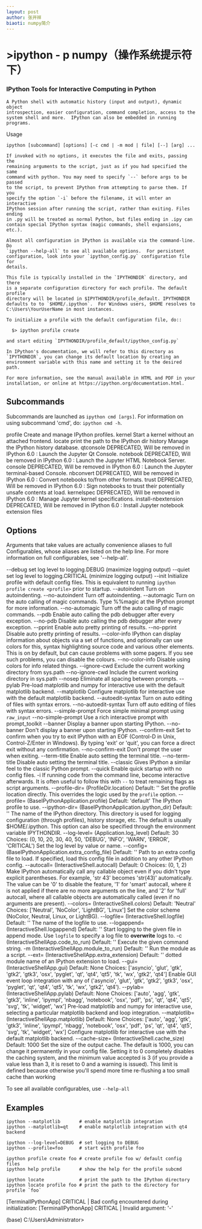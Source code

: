 ```yaml
---
layout: post
author: 张开祥
biaoti: numpy简介
---
```


# >ipython - p numpy（操作系统提示符下）

###  IPython Tools for Interactive Computing in Python

    A Python shell with automatic history (input and output), dynamic object
    introspection, easier configuration, command completion, access to the
    system shell and more.  IPython can also be embedded in running programs.

Usage

    ipython [subcommand] [options] [-c cmd | -m mod | file] [--] [arg] ...
    
    If invoked with no options, it executes the file and exits, passing the
    remaining arguments to the script, just as if you had specified the same
    command with python. You may need to specify `--` before args to be passed
    to the script, to prevent IPython from attempting to parse them. If you
    specify the option `-i` before the filename, it will enter an interactive
    IPython session after running the script, rather than exiting. Files ending
    in .py will be treated as normal Python, but files ending in .ipy can
    contain special IPython syntax (magic commands, shell expansions, etc.).
    
    Almost all configuration in IPython is available via the command-line. Do
    `ipython --help-all` to see all available options.  For persistent
    configuration, look into your `ipython_config.py` configuration file for
    details.
    
    This file is typically installed in the `IPYTHONDIR` directory, and there
    is a separate configuration directory for each profile. The default profile
    directory will be located in $IPYTHONDIR/profile_default. IPYTHONDIR
    defaults to to `$HOME/.ipython`.  For Windows users, $HOME resolves to
    C:\Users\YourUserName in most instances.
    
    To initialize a profile with the default configuration file, do::
    
      $> ipython profile create
    
    and start editing `IPYTHONDIR/profile_default/ipython_config.py`
    
    In IPython's documentation, we will refer to this directory as
    `IPYTHONDIR`, you can change its default location by creating an
    environment variable with this name and setting it to the desired path.
    
    For more information, see the manual available in HTML and PDF in your
    installation, or online at https://ipython.org/documentation.html.

Subcommands
-----------

Subcommands are launched as `ipython cmd [args]`. For information on using
subcommand 'cmd', do: `ipython cmd -h`.

profile
    Create and manage IPython profiles.
kernel
    Start a kernel without an attached frontend.
locate
    print the path to the IPython dir
history
    Manage the IPython history database.
qtconsole
    DEPRECATED, Will be removed in IPython 6.0 : Launch the Jupyter Qt Console.
notebook
    DEPRECATED, Will be removed in IPython 6.0 : Launch the Jupyter HTML Notebook Server.
console
    DEPRECATED, Will be removed in IPython 6.0 : Launch the Jupyter terminal-based Console.
nbconvert
    DEPRECATED, Will be removed in IPython 6.0 : Convert notebooks to/from other formats.
trust
    DEPRECATED, Will be removed in IPython 6.0 : Sign notebooks to trust their potentially unsafe contents at load.
kernelspec
    DEPRECATED, Will be removed in IPython 6.0 : Manage Jupyter kernel specifications.
install-nbextension
    DEPRECATED, Will be removed in IPython 6.0 : Install Jupyter notebook extension files

Options
-------

Arguments that take values are actually convenience aliases to full
Configurables, whose aliases are listed on the help line. For more information
on full configurables, see '--help-all'.

--debug
    set log level to logging.DEBUG (maximize logging output)
--quiet
    set log level to logging.CRITICAL (minimize logging output)
--init
    Initialize profile with default config files.  This is equivalent
    to running `ipython profile create <profile>` prior to startup.
--autoindent
    Turn on autoindenting.
--no-autoindent
    Turn off autoindenting.
--automagic
    Turn on the auto calling of magic commands. Type %%magic at the
    IPython  prompt  for  more information.
--no-automagic
    Turn off the auto calling of magic commands.
--pdb
    Enable auto calling the pdb debugger after every exception.
--no-pdb
    Disable auto calling the pdb debugger after every exception.
--pprint
    Enable auto pretty printing of results.
--no-pprint
    Disable auto pretty printing of results.
--color-info
    IPython can display information about objects via a set of functions,
    and optionally can use colors for this, syntax highlighting
    source code and various other elements. This is on by default, but can cause
    problems with some pagers. If you see such problems, you can disable the
    colours.
--no-color-info
    Disable using colors for info related things.
--ignore-cwd
    Exclude the current working directory from sys.path
--no-ignore-cwd
    Include the current working directory in sys.path
--nosep
    Eliminate all spacing between prompts.
--pylab
    Pre-load matplotlib and numpy for interactive use with
    the default matplotlib backend.
--matplotlib
    Configure matplotlib for interactive use with
    the default matplotlib backend.
--autoedit-syntax
    Turn on auto editing of files with syntax errors.
--no-autoedit-syntax
    Turn off auto editing of files with syntax errors.
--simple-prompt
    Force simple minimal prompt using `raw_input`
--no-simple-prompt
    Use a rich interactive prompt with prompt_toolkit
--banner
    Display a banner upon starting IPython.
--no-banner
    Don't display a banner upon starting IPython.
--confirm-exit
    Set to confirm when you try to exit IPython with an EOF (Control-D
    in Unix, Control-Z/Enter in Windows). By typing 'exit' or 'quit',
    you can force a direct exit without any confirmation.
--no-confirm-exit
    Don't prompt the user when exiting.
--term-title
    Enable auto setting the terminal title.
--no-term-title
    Disable auto setting the terminal title.
--classic
    Gives IPython a similar feel to the classic Python prompt.
--quick
    Enable quick startup with no config files.
-i
    If running code from the command line, become interactive afterwards.
    It is often useful to follow this with `--` to treat remaining flags as
    script arguments.
--profile-dir=<Unicode> (ProfileDir.location)
    Default: ''
    Set the profile location directly. This overrides the logic used by the
    `profile` option.
--profile=<Unicode> (BaseIPythonApplication.profile)
    Default: 'default'
    The IPython profile to use.
--ipython-dir=<Unicode> (BaseIPythonApplication.ipython_dir)
    Default: ''
    The name of the IPython directory. This directory is used for logging
    configuration (through profiles), history storage, etc. The default is
    usually $HOME/.ipython. This option can also be specified through the
    environment variable IPYTHONDIR.
--log-level=<Enum> (Application.log_level)
    Default: 30
    Choices: (0, 10, 20, 30, 40, 50, 'DEBUG', 'INFO', 'WARN', 'ERROR', 'CRITICAL')
    Set the log level by value or name.
--config=<Unicode> (BaseIPythonApplication.extra_config_file)
    Default: ''
    Path to an extra config file to load.
    If specified, load this config file in addition to any other IPython config.
--autocall=<Enum> (InteractiveShell.autocall)
    Default: 0
    Choices: (0, 1, 2)
    Make IPython automatically call any callable object even if you didn't type
    explicit parentheses. For example, 'str 43' becomes 'str(43)' automatically.
    The value can be '0' to disable the feature, '1' for 'smart' autocall, where
    it is not applied if there are no more arguments on the line, and '2' for
    'full' autocall, where all callable objects are automatically called (even
    if no arguments are present).
--colors=<CaselessStrEnum> (InteractiveShell.colors)
    Default: 'Neutral'
    Choices: ['Neutral', 'NoColor', 'LightBG', 'Linux']
    Set the color scheme (NoColor, Neutral, Linux, or LightBG).
--logfile=<Unicode> (InteractiveShell.logfile)
    Default: ''
    The name of the logfile to use.
--logappend=<Unicode> (InteractiveShell.logappend)
    Default: ''
    Start logging to the given file in append mode. Use `logfile` to specify a
    log file to **overwrite** logs to.
-c <Unicode> (InteractiveShellApp.code_to_run)
    Default: ''
    Execute the given command string.
-m <Unicode> (InteractiveShellApp.module_to_run)
    Default: ''
    Run the module as a script.
--ext=<Unicode> (InteractiveShellApp.extra_extension)
    Default: ''
    dotted module name of an IPython extension to load.
--gui=<CaselessStrEnum> (InteractiveShellApp.gui)
    Default: None
    Choices: ['asyncio', 'glut', 'gtk', 'gtk2', 'gtk3', 'osx', 'pyglet', 'qt', 'qt4', 'qt5', 'tk', 'wx', 'gtk2', 'qt4']
    Enable GUI event loop integration with any of ('asyncio', 'glut', 'gtk',
    'gtk2', 'gtk3', 'osx', 'pyglet', 'qt', 'qt4', 'qt5', 'tk', 'wx', 'gtk2',
    'qt4').
--pylab=<CaselessStrEnum> (InteractiveShellApp.pylab)
    Default: None
    Choices: ['auto', 'agg', 'gtk', 'gtk3', 'inline', 'ipympl', 'nbagg', 'notebook', 'osx', 'pdf', 'ps', 'qt', 'qt4', 'qt5', 'svg', 'tk', 'widget', 'wx']
    Pre-load matplotlib and numpy for interactive use, selecting a particular
    matplotlib backend and loop integration.
--matplotlib=<CaselessStrEnum> (InteractiveShellApp.matplotlib)
    Default: None
    Choices: ['auto', 'agg', 'gtk', 'gtk3', 'inline', 'ipympl', 'nbagg', 'notebook', 'osx', 'pdf', 'ps', 'qt', 'qt4', 'qt5', 'svg', 'tk', 'widget', 'wx']
    Configure matplotlib for interactive use with the default matplotlib
    backend.
--cache-size=<Int> (InteractiveShell.cache_size)
    Default: 1000
    Set the size of the output cache.  The default is 1000, you can change it
    permanently in your config file.  Setting it to 0 completely disables the
    caching system, and the minimum value accepted is 3 (if you provide a value
    less than 3, it is reset to 0 and a warning is issued).  This limit is
    defined because otherwise you'll spend more time re-flushing a too small
    cache than working

To see all available configurables, use `--help-all`

Examples
--------

    ipython --matplotlib       # enable matplotlib integration
    ipython --matplotlib=qt    # enable matplotlib integration with qt4 backend
    
    ipython --log-level=DEBUG  # set logging to DEBUG
    ipython --profile=foo      # start with profile foo
    
    ipython profile create foo # create profile foo w/ default config files
    ipython help profile       # show the help for the profile subcmd
    
    ipython locate             # print the path to the IPython directory
    ipython locate profile foo # print the path to the directory for profile `foo`

[TerminalIPythonApp] CRITICAL | Bad config encountered during initialization:
[TerminalIPythonApp] CRITICAL | Invalid argument: '-'

(base) C:\Users\Administrator>
